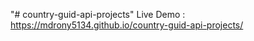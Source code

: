 "# country-guid-api-projects" 
Live Demo :  https://mdrony5134.github.io/country-guid-api-projects/
